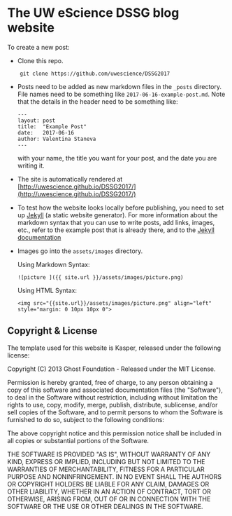 # The UW eScience DSSG blog website

To create a new post:

- Clone this repo.
```
    git clone https://github.com/uwescience/DSSG2017
```

- Posts need to be added as new markdown files in the `_posts` directory. 
  File names need to be something like `2017-06-16-example-post.md`. Note that 
  the details in the header need to be something like:

      ---
      layout: post
      title:  "Example Post"
      date:   2017-06-16
      author: Valentina Staneva
      ---

  with your name, the title you want for your post, and the date you are
  writing it.

- The site is automatically rendered at [http://uwescience.github.io/DSSG2017/](http://uwescience.github.io/DSSG2017/)

- To test how the website looks locally before publishing, you need to set up [Jekyll](https://jekyllrb.com/) (a static website generator). For more information about the markdown syntax
  that you can use to write posts, add links, images, etc., refer to the
  example post that is already there, and to the
  [Jekyll documentation](https://jekyllrb.com/docs/home/)
  
- Images go into the `assets/images` directory.

  Using Markdown Syntax:

  ``` 
  ![picture ]({{ site.url }}/assets/images/picture.png)
  ```

  Using HTML Syntax:
  ```
  <img src="{{site.url}}/assets/images/picture.png" align="left" style="margin: 0 10px 10px 0">
  ```



## Copyright & License

The template used for this website is Kasper, released under the following
license:

Copyright (C) 2013 Ghost Foundation - Released under the MIT License.

Permission is hereby granted, free of charge, to any person obtaining a copy of this software and associated documentation files (the "Software"), to deal in the Software without restriction, including without limitation the rights to use, copy, modify, merge, publish, distribute, sublicense, and/or sell copies of the Software, and to permit persons to whom the Software is furnished to do so, subject to the following conditions:

The above copyright notice and this permission notice shall be included in all copies or substantial portions of the Software.

THE SOFTWARE IS PROVIDED "AS IS", WITHOUT WARRANTY OF ANY KIND, EXPRESS OR IMPLIED, INCLUDING BUT NOT LIMITED TO THE WARRANTIES OF MERCHANTABILITY, FITNESS FOR A PARTICULAR PURPOSE AND
NONINFRINGEMENT. IN NO EVENT SHALL THE AUTHORS OR COPYRIGHT HOLDERS BE LIABLE FOR ANY CLAIM, DAMAGES OR OTHER LIABILITY, WHETHER IN AN ACTION OF CONTRACT, TORT OR OTHERWISE, ARISING FROM, OUT OF OR IN CONNECTION WITH THE SOFTWARE OR THE USE OR OTHER DEALINGS IN THE SOFTWARE.
